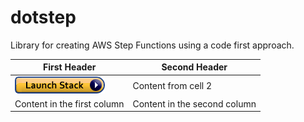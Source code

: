 # dotstep
Library for creating AWS Step Functions using a code first approach.

First Header|Second Header
------------|-------------
![Launch in us-west-2](cloudformation-launch-stack.png)|Content from cell 2
Content in the first column|Content in the second column
